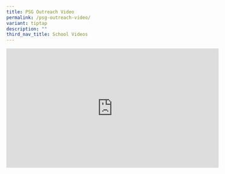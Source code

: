 ```yaml
---
title: PSG Outreach Video
permalink: /psg-outreach-video/
variant: tiptap
description: ""
third_nav_title: School Videos
---
```

<div class="iframe-wrapper">
<iframe height="315" width="560" allowfullscreen="true" frameborder="0" src="https://www.youtube.com/embed/J1JbK2MrSbQ?si=gaUKWTNIHMTuZ8-g"></iframe>
</div>
<p></p>